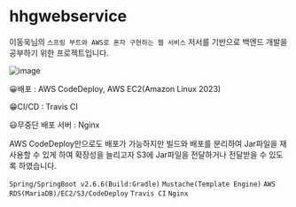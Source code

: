 # hhgwebservice
이동욱님의 `스프링 부트와 AWS로 혼자 구현하는 웹 서비스` 저서를 기반으로 백엔드 개발을 공부하기 위한 프로젝트입니다.

![image](https://github.com/heohgoo/hhgwebservice/assets/95553132/eb8a89e5-373a-4380-9512-cf999ae66177)



😀배포 : AWS CodeDeploy, AWS EC2(Amazon Linux 2023)

😁CI/CD : Travis CI

😃무중단 배포 서버 : Nginx



AWS CodeDeploy만으로도 배포가 가능하지만 빌드와 배포를 분리하여 Jar파일을 재사용할 수 있게 하여 확장성을 늘리고자 S3에 Jar파일을 전달하거나 전달받을 수 있도록 하였습니다.





`Spring/SpringBoot v2.6.6(Build:Gradle)`
`Mustache(Template Engine)` 
`AWS RDS(MariaDB)/EC2/S3/CodeDeploy` 
`Travis CI`
`Nginx`



